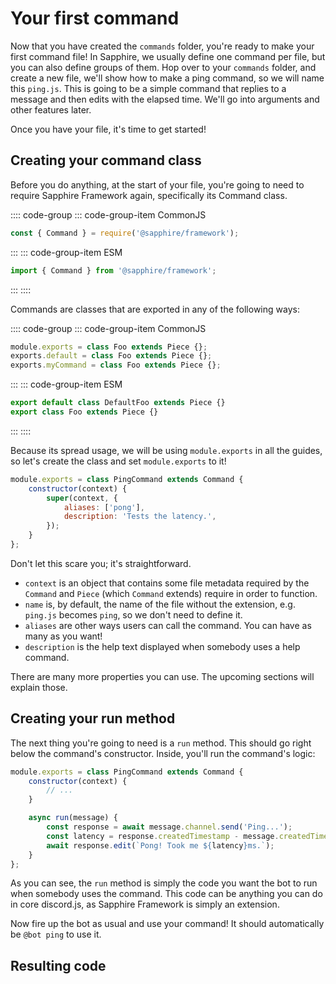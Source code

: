 # Your first command

Now that you have created the `commands` folder, you're ready to make your first command file! In Sapphire, we usually define one command per file, but you can also define groups of them. Hop over to your `commands` folder, and create a new file, we'll show how to make a ping command, so we will name this `ping.js`. This is going to be a simple command that replies to a message and then edits with the elapsed time. We'll go into arguments and other features later.

Once you have your file, it's time to get started!

## Creating your command class

Before you do anything, at the start of your file, you're going to need to require Sapphire Framework again, specifically its Command class.

:::: code-group
::: code-group-item CommonJS
```js
const { Command } = require('@sapphire/framework');
```
:::
::: code-group-item ESM
```js
import { Command } from '@sapphire/framework';
```
:::
::::

Commands are classes that are exported in any of the following ways:

:::: code-group
::: code-group-item CommonJS
```js
module.exports = class Foo extends Piece {};
exports.default = class Foo extends Piece {};
exports.myCommand = class Foo extends Piece {};
```
:::
::: code-group-item ESM
```js
export default class DefaultFoo extends Piece {}
export class Foo extends Piece {}
```
:::
::::

Because its spread usage, we will be using `module.exports` in all the guides, so let's create the class and set `module.exports` to it!

```js
module.exports = class PingCommand extends Command {
	constructor(context) {
		super(context, {
			aliases: ['pong'],
			description: 'Tests the latency.',
		});
	}
};
```

Don't let this scare you; it's straightforward.

- `context` is an object that contains some file metadata required by the `Command` and `Piece` (which `Command` extends) require in order to function.
- `name` is, by default, the name of the file without the extension, e.g. `ping.js` becomes `ping`, so we don't need to define it.
- `aliases` are other ways users can call the command. You can have as many as you want!
- `description` is the help text displayed when somebody uses a help command.

There are many more properties you can use. The upcoming sections will explain those.

## Creating your run method

The next thing you're going to need is a `run` method. This should go right below the command's constructor. Inside, you'll run the command's logic:

<!-- eslint-disable constructor-super -->

```js {6-8}
module.exports = class PingCommand extends Command {
	constructor(context) {
		// ...
	}

	async run(message) {
		const response = await message.channel.send('Ping...');
		const latency = response.createdTimestamp - message.createdTimestamp;
		await response.edit(`Pong! Took me ${latency}ms.`);
	}
};
```

<!-- eslint-enable constructor-super -->

As you can see, the `run` method is simply the code you want the bot to run when somebody uses the command. This code can be anything you can do in core discord.js, as Sapphire Framework is simply an extension.

<!-- TODO(kyranet): Add a mention for editable commands once I make the plugin for it. -->

Now fire up the bot as usual and use your command! It should automatically be `@bot ping` to use it.

## Resulting code

<ResultingCode />

